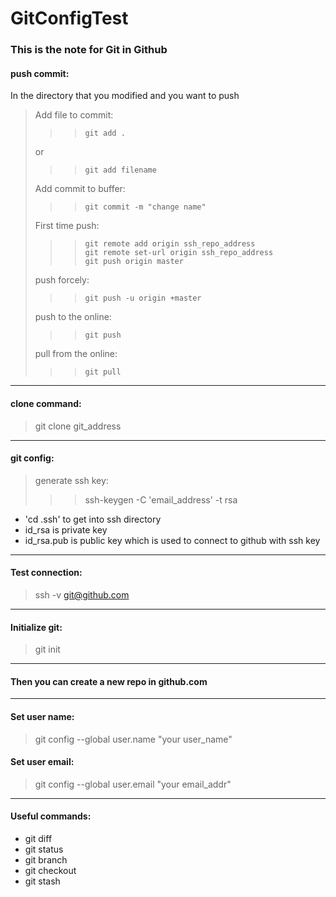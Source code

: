 # GitConfigTest

### This is the note for Git in Github
#### push commit: <br>

In the directory that you modified and you want to push<br>
> Add file to commit: 	
>>> 	git add .	
> or 	
>>> 	git add filename
> Add commit to buffer: 	
>>> 	git commit -m "change name"
> First time push:	
>>> 	git remote add origin ssh_repo_address
>>> 	git remote set-url origin ssh_repo_address
>>> 	git push origin master
> push forcely:		
>>> 	git push -u origin +master
> push to the online: 	
>>> 	git push
> pull from the online:	
>>> 	git pull
------
#### clone command:<br>
> git clone git_address<br>
------
#### git config:<br>
> generate ssh key: 
>>>	ssh-keygen -C 'email_address' -t rsa<br>
* 'cd .ssh' to get into ssh directory<br>
* id_rsa is private key<br>
* id_rsa.pub is public key which is used to connect to github with ssh key<br>
------
#### Test connection: 
> ssh -v git@github.com<br>
------
#### Initialize git: 
> git init<br>
------
#### Then you can create a new repo in github.com<br>
------
#### Set user name: 
> git config --global user.name "your user_name"<br>
#### Set user email: 
> git config --global user.email "your email_addr"<br>
------
#### Useful commands:<br>
* git diff<br>
* git status<br>
* git branch<br>
* git checkout<br>
* git stash<br>


